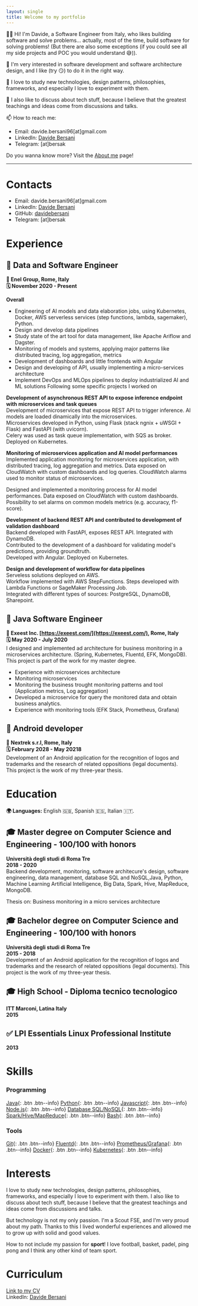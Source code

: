 ```yaml
---
layout: single
title: Welcome to my portfolio
---
```


👋🏻 Hi! I'm Davide, a Software Engineer from Italy, who likes building software and solve problems... actually, most of the time, build software for solving problems! (But there are also some exceptions (if you could see all my side projects and POC you would understand 😅)).

🚀 I'm very interested in software development and software architecture design, and I like (try 😏) to do it in the right way.

🔭 I love to study new technologies, design patterns, philosophies, frameworks, and especially I love to experiment with them.

💬 I also like to discuss about tech stuff, because I believe that the greatest teachings and ideas come from discussions and talks.

📫 How to reach me:
- Email: davide.bersani96[at]gmail.com
- LinkedIn: [Davide Bersani](https://www.linkedin.com/in/davide-bersani-598158174/)
- Telegram: [at]bersak

Do you wanna know more? Visit the [About me](https://davidebersani.github.io/about/) page!

----

# Contacts

- Email: davide.bersani96[at]gmail.com
- LinkedIn: [Davide Bersani](https://www.linkedin.com/in/davide-bersani-598158174/)
- GitHub: <a href="https://github.com/davidebersani">davidebersani</a>
- Telegram: [at]bersak

# Experience

## 👤 Data and Software Engineer
**📍 Enel Group, Rome, Italy**<br>
**🗓 November 2020 - Present**

**Overall**
- Engineering of AI models and data elaboration jobs, using Kubernetes, Docker, AWS serverless services (step functions, lambda, sagemaker), Python.
- Design and develop data pipelines
- Study state of the art tool for data management, like Apache Ariflow and Dagster.
- Monitoring of models and systems, applying major patterns like distributed tracing, log aggregation, metrics
- Development of dashboards and little frontends with Angular
- Design and developing of API, usually implementing a micro-services architecture
- Implement DevOps and MLOps pipelines to deploy industrialized AI and ML solutions
Following some specific projects I worked on

**Development of asynchronous REST API to expose inference endpoint with microservices and task queues**<br>
Development of microservices that expose REST API to trigger inference. AI models are loaded dinamically into the microservices.<br>
Microservices developed in Python, using Flask (stack ngnix + uWSGI + Flask) and FastAPI (with uvicorn).<br>
Celery was used as task queue implementation, with SQS as broker.<br>
Deployed on Kubernetes.  <br>

**Monitoring of microservices application and AI model performances**<br>
Implemented application monitoring for microservices application, with distributed tracing, log aggregation and metrics. Data exposed on CloudWatch with custom dashboards and log queries. CloudWatch alarms used to monitor status of microservices.

Designed and implemented a monitoring process for AI model performances. Data exposed on CloudWatch with custom dashboards. Possibility to set alarms on common models metrics (e.g. accuracy, f1-score).

**Development of backend REST API and contributed to development of validation dashboard**<br>
Backend developed with FastAPI, exposes REST API. Integrated with DynamoDB.<br>
Contributed to the development of a dashboard for validating model's predictions, providing groundtruth. <br>
Developed with Angular. Deployed on Kubernetes.<br>

**Design and development of workflow for data pipelines**<br>
Serveless solutions deployed on AWS.<br>
Workflow implemented with AWS StepFunctions. Steps developed with Lambda Functions or SageMaker Processing Job.<br>
Integrated with different types of sources: PostgreSQL, DynamoDB, Sharepoint.<br>

## 👤 Java Software Engineer
**📍 Exeest Inc. [https://exeest.com/](https://exeest.com/), Rome, Italy**<br>
**🗓 May 2020 - July 2020**<br>
I designed and implemented ad architecture for business monitoring in a microservices architecture. (Spring, Kubernetes, Fluentd, EFK, MongoDB).<br>
This project is part of the work for my master degree.
- Experience with microservices architecture
- Monitoring microservices
- Monitoring the business trought monitoring patterns and tool (Application metrics, Log aggregation)
- Developed a microservice for query the monitored data and obtain business analytics.
- Experience with monitoring tools (EFK Stack, Prometheus, Grafana)

## 👤 Android developer
**📍 Nextrek s.r.l, Rome, Italy**<br>
**🗓 February 2028 - May 20218**<br>
Development of an Android application for the recognition of logos and trademarks and the research of related oppositions (legal documents).<br>
This project is the work of my three-year thesis.

# Education

**🌍 Languages:** English 🇬🇧, Spanish 🇪🇸, Italian 🇮🇹.

## 🎓 Master degree on Computer Science and Engineering - 100/100 with honors
**Università degli studi di Roma Tre**<br>
**2018 - 2020**<br>
Backend development, monitoring, software architecure's design, software engineering, data management, database SQL and NoSQL,Java, Python, Machine Learning Artificial Intelligence, Big Data, Spark, Hive, MapReduce, MongoDB.

Thesis on: Business monitoring in a micro services architecture

## 🎓 Bachelor degree on Computer Science and Engineering - 100/100 with honors
**Università degli studi di Roma Tre**<br>
**2015 - 2018**<br>
Development of an Android application for the recognition of logos and trademarks and the research of related oppositions (legal documents).
This project is the work of my three-year thesis.

## 🎓 High School - Diploma tecnico tecnologico
**ITT Marconi, Latina Italy**<br>
**2015**

## ✅ LPI Essentials Linux Professional Institute
**2013**

# Skills

### Programming
[<i class="fab fa-java" aria-hidden="true"></i> Java](https://davidebersani.github.io/#skills){: .btn .btn--info}
[<i class="fab fa-python" aria-hidden="true"></i> Python](https://davidebersani.github.io/#skills){: .btn .btn--info}
[<i class="fab fa-js" aria-hidden="true"></i> Javascript](https://davidebersani.github.io/#skills){: .btn .btn--info}
[<i class="fab fa-node-js" aria-hidden="true"></i> Node.js](https://davidebersani.github.io/#skills){: .btn .btn--info}
[<i class="fa fa-database" aria-hidden="true"></i> Database SQL/NoSQL](https://davidebersani.github.io/#skills){: .btn .btn--info}
[<i class="fa fa-terminal" aria-hidden="true"></i> Spark/Hive/MapReduce](https://davidebersani.github.io/#skills){: .btn .btn--info}
[<i class="fab fa-linux" aria-hidden="true"></i> Bash](https://davidebersani.github.io/#skills){: .btn .btn--info}

### Tools
[<i class="fab fa-git" aria-hidden="true"></i> Git](https://davidebersani.github.io/#skills){: .btn .btn--info}
[<i class="fa fa-file" aria-hidden="true"></i> Fluentd](https://davidebersani.github.io/#skills){: .btn .btn--info}
[<i class="fa fa-eye" aria-hidden="true"></i> Prometheus/Grafana](https://davidebersani.github.io/#skills){: .btn .btn--info}
[<i class="fab fa-docker" aria-hidden="true"></i> Docker](https://davidebersani.github.io/#skills){: .btn .btn--info}
[<i class="fa fa-dharmachakra" aria-hidden="true"></i> Kubernetes](https://davidebersani.github.io/#skills){: .btn .btn--info}

# Interests

I love to study new technologies, design patterns, philosophies, frameworks, and especially I love to experiment with them. I also like to discuss about tech stuff, because I believe that the greatest teachings and ideas come from discussions and talks.

But technology is not my only passion. I'm a Scout FSE, and I'm very proud about my path. Thanks to this I lived wonderful experiences and allowed me to grow up with solid and good values.

How to not include my passion for **sport**! I love football, basket, padel, ping pong and I think any other kind of team sport.

# Curriculum
[Link to my CV](https://drive.google.com/file/d/1Y8jIhTxaMaragOVCwk8Zt7cD_kQJeVMl/view?usp=sharing)<br>
LinkedIn: [Davide Bersani](https://www.linkedin.com/in/davide-bersani-598158174/)

